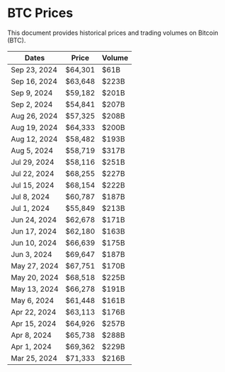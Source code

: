 # BTC Prices

This document provides historical prices and trading volumes on Bitcoin (BTC).

| Dates    | Price | Volume | 
|-----------------|-------------|------------|
| Sep 23, 2024  | $64,301    | $61B |
| Sep 16, 2024  | $63,648    | $223B |
| Sep 9, 2024  | $59,182    | $201B |
| Sep 2, 2024  | $54,841    | $207B |
| Aug 26, 2024  | $57,325    | $208B |
| Aug 19, 2024  | $64,333    | $200B |
| Aug 12, 2024  | $58,482    | $193B |
| Aug 5, 2024  | $58,719    | $317B |
| Jul 29, 2024  | $58,116    | $251B |
| Jul 22, 2024  | $68,255    | $227B |
| Jul 15, 2024  | $68,154    | $222B |
| Jul 8, 2024  | $60,787    | $187B |
| Jul 1, 2024  | $55,849    | $213B |
| Jun 24, 2024  | $62,678    | $171B |
| Jun 17, 2024  | $62,180    | $163B |
| Jun 10, 2024  | $66,639    | $175B |
| Jun 3, 2024  | $69,647    | $187B |
| May 27, 2024  | $67,751    | $170B |
| May 20, 2024  | $68,518    | $225B |
| May 13, 2024  | $66,278    | $191B |
| May 6, 2024  | $61,448    | $161B |
| Apr 22, 2024  | $63,113    | $176B |
| Apr 15, 2024  | $64,926    | $257B |
| Apr 8, 2024  | $65,738    | $288B |
| Apr 1, 2024  | $69,362    | $229B |
| Mar 25, 2024  | $71,333    | $216B |
